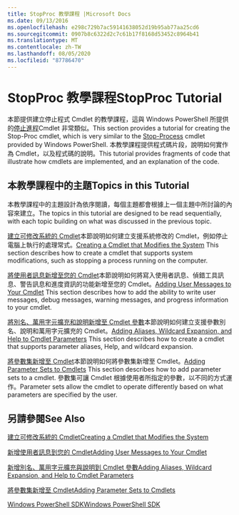 ```yaml
---
title: StopProc 教學課程 |Microsoft Docs
ms.date: 09/13/2016
ms.openlocfilehash: e298c729b7ac59141638052d19b95ab77aa25cd6
ms.sourcegitcommit: 0907b8c6322d2c7c61b17f8168d53452c8964b41
ms.translationtype: MT
ms.contentlocale: zh-TW
ms.lasthandoff: 08/05/2020
ms.locfileid: "87786470"
---
```

# <a name="stopproc-tutorial"></a><span data-ttu-id="998c0-102">StopProc 教學課程</span><span class="sxs-lookup"><span data-stu-id="998c0-102">StopProc Tutorial</span></span>

<span data-ttu-id="998c0-103">本節提供建立停止程式 Cmdlet 的教學課程，這與 Windows PowerShell 所提供的[停止進程](/powershell/module/Microsoft.PowerShell.Management/Stop-Process)Cmdlet 非常類似。</span><span class="sxs-lookup"><span data-stu-id="998c0-103">This section provides a tutorial for creating the Stop-Proc cmdlet, which is very similar to the [Stop-Process](/powershell/module/Microsoft.PowerShell.Management/Stop-Process) cmdlet provided by Windows PowerShell.</span></span> <span data-ttu-id="998c0-104">本教學課程提供程式碼片段，說明如何實作為 Cmdlet，以及程式碼的說明。</span><span class="sxs-lookup"><span data-stu-id="998c0-104">This tutorial provides fragments of code that illustrate how cmdlets are implemented, and an explanation of the code.</span></span>

## <a name="topics-in-this-tutorial"></a><span data-ttu-id="998c0-105">本教學課程中的主題</span><span class="sxs-lookup"><span data-stu-id="998c0-105">Topics in this Tutorial</span></span>

<span data-ttu-id="998c0-106">本教學課程中的主題設計為依序閱讀，每個主題都會根據上一個主題中所討論的內容來建立。</span><span class="sxs-lookup"><span data-stu-id="998c0-106">The topics in this tutorial are designed to be read sequentially, with each topic building on what was discussed in the previous topic.</span></span>

<span data-ttu-id="998c0-107">[建立可修改系統的 Cmdlet](./creating-a-cmdlet-that-modifies-the-system.md)本節說明如何建立支援系統修改的 Cmdlet，例如停止電腦上執行的處理常式。</span><span class="sxs-lookup"><span data-stu-id="998c0-107">[Creating a Cmdlet that Modifies the System](./creating-a-cmdlet-that-modifies-the-system.md) This section describes how to create a cmdlet that supports system modifications, such as stopping a process running on the computer.</span></span>

<span data-ttu-id="998c0-108">[將使用者訊息新增至您的 Cmdlet](./adding-user-messages-to-your-cmdlet.md)本節說明如何將寫入使用者訊息、偵錯工具訊息、警告訊息和進度資訊的功能新增至您的 Cmdlet。</span><span class="sxs-lookup"><span data-stu-id="998c0-108">[Adding User Messages to Your Cmdlet](./adding-user-messages-to-your-cmdlet.md) This section describes how to add the ability to write user messages, debug messages, warning messages, and progress information to your cmdlet.</span></span>

<span data-ttu-id="998c0-109">[將別名、萬用字元擴充和說明新增至 Cmdlet 參數](./adding-aliases-wildcard-expansion-and-help-to-cmdlet-parameters.md)本節說明如何建立支援參數別名、說明和萬用字元擴充的 Cmdlet。</span><span class="sxs-lookup"><span data-stu-id="998c0-109">[Adding Aliases, Wildcard Expansion, and Help to Cmdlet Parameters](./adding-aliases-wildcard-expansion-and-help-to-cmdlet-parameters.md) This section describes how to create a cmdlet that supports parameter aliases, Help, and wildcard expansion.</span></span>

<span data-ttu-id="998c0-110">[將參數集新增至 Cmdlet](./adding-parameter-sets-to-a-cmdlet.md)本節說明如何將參數集新增至 Cmdlet。</span><span class="sxs-lookup"><span data-stu-id="998c0-110">[Adding Parameter Sets to Cmdlets](./adding-parameter-sets-to-a-cmdlet.md) This section describes how to add parameter sets to a cmdlet.</span></span> <span data-ttu-id="998c0-111">參數集可讓 Cmdlet 根據使用者所指定的參數，以不同的方式運作。</span><span class="sxs-lookup"><span data-stu-id="998c0-111">Parameter sets allow the cmdlet to operate differently based on what parameters are specified by the user.</span></span>

## <a name="see-also"></a><span data-ttu-id="998c0-112">另請參閱</span><span class="sxs-lookup"><span data-stu-id="998c0-112">See Also</span></span>

[<span data-ttu-id="998c0-113">建立可修改系統的 Cmdlet</span><span class="sxs-lookup"><span data-stu-id="998c0-113">Creating a Cmdlet that Modifies the System</span></span>](./creating-a-cmdlet-that-modifies-the-system.md)

[<span data-ttu-id="998c0-114">新增使用者訊息到您的 Cmdlet</span><span class="sxs-lookup"><span data-stu-id="998c0-114">Adding User Messages to Your Cmdlet</span></span>](./adding-user-messages-to-your-cmdlet.md)

[<span data-ttu-id="998c0-115">新增別名、萬用字元擴充與說明到 Cmdlet 參數</span><span class="sxs-lookup"><span data-stu-id="998c0-115">Adding Aliases, Wildcard Expansion, and Help to Cmdlet Parameters</span></span>](./adding-aliases-wildcard-expansion-and-help-to-cmdlet-parameters.md)

[<span data-ttu-id="998c0-116">將參數集新增至 Cmdlet</span><span class="sxs-lookup"><span data-stu-id="998c0-116">Adding Parameter Sets to Cmdlets</span></span>](./adding-parameter-sets-to-a-cmdlet.md)

[<span data-ttu-id="998c0-117">Windows PowerShell SDK</span><span class="sxs-lookup"><span data-stu-id="998c0-117">Windows PowerShell SDK</span></span>](../windows-powershell-reference.md)
